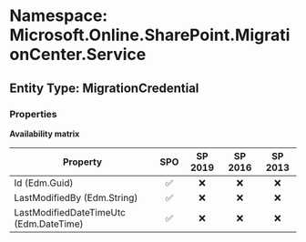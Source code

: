 # Namespace: Microsoft.Online.SharePoint.MigrationCenter.Service

## Entity Type: MigrationCredential

### Properties

**Availability matrix**

Property | SPO | SP 2019 | SP 2016 | SP 2013
----------|:---:|:-------:|:-------:|:-------:
Id (Edm.Guid) | ✅ | ❌ | ❌ | ❌
LastModifiedBy (Edm.String) | ✅ | ❌ | ❌ | ❌
LastModifiedDateTimeUtc (Edm.DateTime) | ✅ | ❌ | ❌ | ❌